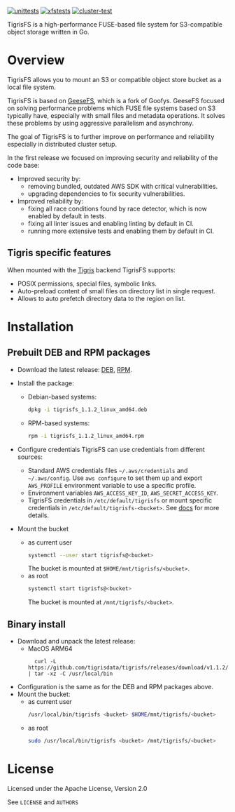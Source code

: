 [![unittests](https://github.com/tigrisdata/tigrisfs/actions/workflows/test.yaml/badge.svg)]()
[![xfstests](https://github.com/tigrisdata/tigrisfs/actions/workflows/xfstests.yaml/badge.svg)]()
[![cluster-test](https://github.com/tigrisdata/tigrisfs/actions/workflows/cluster_test.yaml/badge.svg)]()


TigrisFS is a high-performance FUSE-based file system for S3-compatible object storage written in Go.

# Overview

TigrisFS allows you to mount an S3 or compatible object store bucket as a local file system.

TigrisFS is based on [GeeseFS](https://github.com/yandex-cloud/geesefs), which is a fork of Goofys.
GeeseFS focused on solving performance problems which FUSE file systems based on S3 typically have,
especially with small files and metadata operations.
It solves these problems by using aggressive parallelism and asynchrony.

The goal of TigrisFS is to further improve on performance and reliability especially in distributed cluster setup.

In the first release we focused on improving security and reliability of the code base:
 * Improved security by:
   * removing bundled, outdated AWS SDK with critical vulnerabilities.
   * upgrading dependencies to fix security vulnerabilities.
 * Improved reliability by:
   * fixing all race conditions found by race detector, which is now enabled by default in tests.
   * fixing all linter issues and enabling linting by default in CI.
   * running more extensive tests and enabling them by default in CI.

## Tigris specific features

When mounted with the [Tigris](https://www.tigrisdata.com) backend TigrisFS supports:
  * POSIX permissions, special files, symbolic links.
  * Auto-preload content of small files on directory list in single request.
  * Allows to auto prefetch directory data to the region on list.

# Installation

## Prebuilt DEB and RPM packages 

* Download the latest release: [DEB](https://github.com/tigrisdata/tigrisfs/releases/download/v1.1.2/tigrisfs_1.1.2_linux_amd64.deb), [RPM](https://github.com/tigrisdata/tigrisfs/releases/download/v1.1.2/tigrisfs_1.1.2_linux_amd64.rpm).
* Install the package:
  * Debian-based systems:
    ```bash
    dpkg -i tigrisfs_1.1.2_linux_amd64.deb
    ```
  * RPM-based systems:
    ```bash
    rpm -i tigrisfs_1.1.2_linux_amd64.rpm
    ```
* Configure credentials
  TigrisFS can use credentials from different sources:
  * Standard AWS credentials files `~/.aws/credentials` and `~/.aws/config`. Use `aws configure` to set them up and export
    `AWS_PROFILE` environment variable to use a specific profile.
  * Environment variables `AWS_ACCESS_KEY_ID`, `AWS_SECRET_ACCESS_KEY`.
  * TigrisFS credentials in `/etc/default/tigrisfs` or mount specific credentials in `/etc/default/tigrisfs-<bucket>`.
See [docs](https://www.tigrisdata.com/docs/sdks/s3/aws-cli/) for more details.
 
* Mount the bucket
  * as current user
    ```bash
    systemctl --user start tigrisfs@<bucket>
    ```
    The bucket is mounted at `$HOME/mnt/tigrisfs/<bucket>`.
  * as root
    ```bash
    systemctl start tigrisfs@<bucket>
    ```
    The bucket is mounted at `/mnt/tigrisfs/<bucket>`.

## Binary install

* Download and unpack the latest release:
  * MacOS ARM64
    ```
      curl -L https://github.com/tigrisdata/tigrisfs/releases/download/v1.1.2/tigrisfs_1.1.2_darwin_arm64.tar.gz | tar -xz -C /usr/local/bin
    ```
* Configuration is the same as for the DEB and RPM packages above.
* Mount the bucket:
  * as current user
    ```bash
    /usr/local/bin/tigrisfs <bucket> $HOME/mnt/tigrisfs/<bucket>
    ```
  * as root
    ```bash
    sudo /usr/local/bin/tigrisfs <bucket> /mnt/tigrisfs/<bucket>
    ```
 
# License

Licensed under the Apache License, Version 2.0

See `LICENSE` and `AUTHORS`